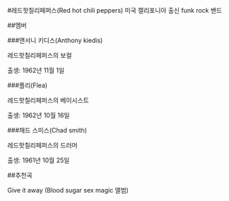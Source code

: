 #레드핫칠리페퍼스(Red hot chili peppers)
미국 캘리포니아 출신 funk rock 밴드

##멤버

###앤서니 키디스(Anthony kiedis)

레드핫칠리페퍼스의 보컬

출생: 1962년 11월 1일

###플리(Flea)

레드핫칠리페퍼스의 베이시스트

출생: 1962년 10월 16일

###채드 스미스(Chad smith)

레드핫칠리페퍼스의 드러머

출생: 1961년 10월 25일

##추천곡

Give it away (Blood sugar sex magic 앨범)